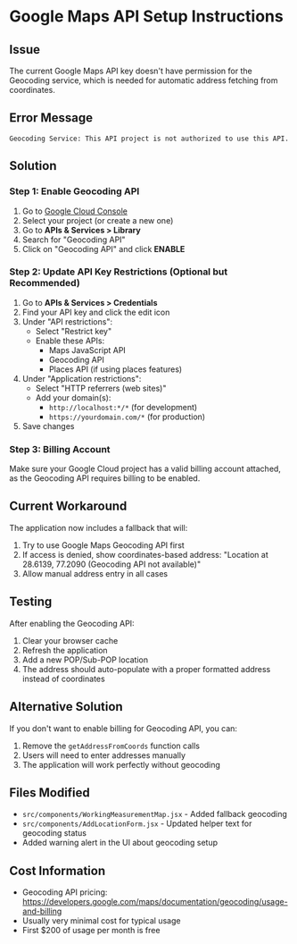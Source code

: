 # Google Maps API Setup Instructions

## Issue
The current Google Maps API key doesn't have permission for the Geocoding service, which is needed for automatic address fetching from coordinates.

## Error Message
```
Geocoding Service: This API project is not authorized to use this API.
```

## Solution

### Step 1: Enable Geocoding API
1. Go to [Google Cloud Console](https://console.cloud.google.com/)
2. Select your project (or create a new one)
3. Go to **APIs & Services > Library**
4. Search for "Geocoding API"
5. Click on "Geocoding API" and click **ENABLE**

### Step 2: Update API Key Restrictions (Optional but Recommended)
1. Go to **APIs & Services > Credentials**
2. Find your API key and click the edit icon
3. Under "API restrictions":
   - Select "Restrict key"
   - Enable these APIs:
     - Maps JavaScript API
     - Geocoding API
     - Places API (if using places features)
4. Under "Application restrictions":
   - Select "HTTP referrers (web sites)"
   - Add your domain(s):
     - `http://localhost:*/*` (for development)
     - `https://yourdomain.com/*` (for production)
5. Save changes

### Step 3: Billing Account
Make sure your Google Cloud project has a valid billing account attached, as the Geocoding API requires billing to be enabled.

## Current Workaround
The application now includes a fallback that will:
1. Try to use Google Maps Geocoding API first
2. If access is denied, show coordinates-based address: "Location at 28.6139, 77.2090 (Geocoding API not available)"
3. Allow manual address entry in all cases

## Testing
After enabling the Geocoding API:
1. Clear your browser cache
2. Refresh the application
3. Add a new POP/Sub-POP location
4. The address should auto-populate with a proper formatted address instead of coordinates

## Alternative Solution
If you don't want to enable billing for Geocoding API, you can:
1. Remove the `getAddressFromCoords` function calls
2. Users will need to enter addresses manually
3. The application will work perfectly without geocoding

## Files Modified
- `src/components/WorkingMeasurementMap.jsx` - Added fallback geocoding
- `src/components/AddLocationForm.jsx` - Updated helper text for geocoding status
- Added warning alert in the UI about geocoding setup

## Cost Information
- Geocoding API pricing: https://developers.google.com/maps/documentation/geocoding/usage-and-billing
- Usually very minimal cost for typical usage
- First $200 of usage per month is free
